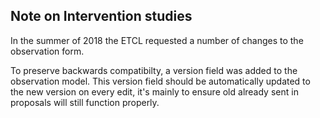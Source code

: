 ## Note on Intervention studies

In the summer of 2018 the ETCL requested a number of changes to the observation form. 

To preserve backwards compatibilty, a version field was added to the observation model. This version field should be 
automatically updated to the new version on every edit, it's mainly to ensure old already sent in proposals will still 
function properly. 

